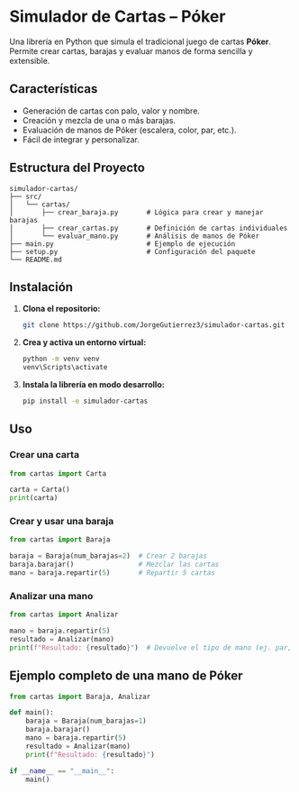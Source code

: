 # Simulador de Cartas – Póker

Una librería en Python que simula el tradicional juego de cartas **Póker**. Permite crear cartas, barajas y evaluar manos de forma sencilla y extensible.

## Características

- Generación de cartas con palo, valor y nombre.
- Creación y mezcla de una o más barajas.
- Evaluación de manos de Póker (escalera, color, par, etc.).
- Fácil de integrar y personalizar.

## Estructura del Proyecto

```
simulador-cartas/
├── src/
│   └── cartas/
│       ├── crear_baraja.py       # Lógica para crear y manejar barajas
│       ├── crear_cartas.py       # Definición de cartas individuales
│       └── evaluar_mano.py       # Análisis de manos de Póker
├── main.py                       # Ejemplo de ejecución
├── setup.py                      # Configuración del paquete
└── README.md
```

## Instalación

1. **Clona el repositorio:**
   ```bash
   git clone https://github.com/JorgeGutierrez3/simulador-cartas.git
   ```

2. **Crea y activa un entorno virtual:**
   ```bash
   python -m venv venv
   venv\Scripts\activate
   ```

3. **Instala la librería en modo desarrollo:**
   ```bash
   pip install -e simulador-cartas
   ```

##  Uso

###  Crear una carta
```python
from cartas import Carta

carta = Carta()
print(carta)
```

###  Crear y usar una baraja
```python
from cartas import Baraja

baraja = Baraja(num_barajas=2)  # Crear 2 barajas
baraja.barajar()                # Mezclar las cartas
mano = baraja.repartir(5)       # Repartir 5 cartas
```

### Analizar una mano
```python
from cartas import Analizar

mano = baraja.repartir(5)
resultado = Analizar(mano)
print(f"Resultado: {resultado}")  # Devuelve el tipo de mano (ej. par, full house, etc.)
```

## Ejemplo completo de una mano de Póker

```python
from cartas import Baraja, Analizar

def main():
    baraja = Baraja(num_barajas=1)
    baraja.barajar()
    mano = baraja.repartir(5)
    resultado = Analizar(mano)
    print(f"Resultado: {resultado}")

if __name__ == "__main__":
    main()
```